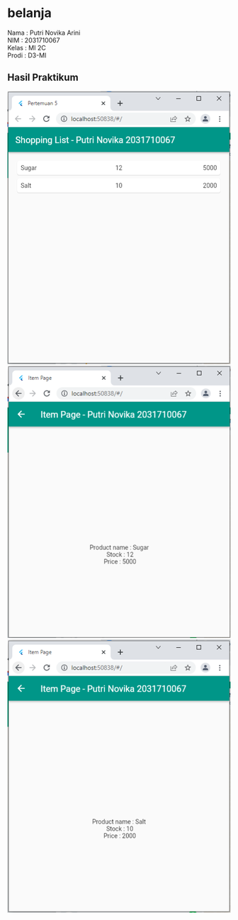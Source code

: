 # belanja

Nama : Putri Novika Arini <br>
NIM : 2031710067 <br>
Kelas : MI 2C <br>
Prodi : D3-MI <br>

## Hasil Praktikum

![Screenshot Dashboard Oracle](home.PNG)
<br>
![Screenshot Dashboard Oracle](item_page1.PNG)
<br>
![Screenshot Dashboard Oracle](item_page2.PNG)
<br>
